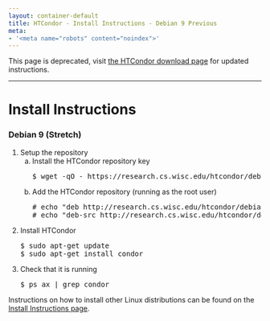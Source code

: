 ```yaml
---
layout: container-default
title: HTCondor - Install Instructions - Debian 9 Previous
meta:
- '<meta name="robots" content="noindex">'
---
```


<span class="text-danger">This page is deprecated, visit <a href="https://htcondor.org/downloads/htcondor">the HTCondor download page</a> for updated instructions.</span>
<hr>


<h1>Install Instructions</h1>


<!-- Page body -->

<h3>Debian 9 (Stretch)</h3>
<ol>
    <li>
        Setup the repository
        <ol type="a">
            <li>
                Install the HTCondor repository key
                <pre>$ wget -qO - https://research.cs.wisc.edu/htcondor/debian/HTCondor-Release.gpg.key | sudo apt-key add -</pre>
            </li>
            <li>
                Add the HTCondor repository (running as the root user)
                <pre># echo "deb http://research.cs.wisc.edu/htcondor/debian/8.6/stretch stretch contrib" >> /etc/apt/sources.list
# echo "deb-src http://research.cs.wisc.edu/htcondor/debian/8.6/stretch stretch contrib" >> /etc/apt/sources.list</pre>
            </li>
        </ol>
    </li>
    <li>
        Install HTCondor
        <pre>$ sudo apt-get update
$ sudo apt-get install condor</pre>
    </li>
    <li>
        Check that it is running
        <pre>$ ps ax | grep condor</pre>
    </li>
</ol>

<p>
    Instructions on how to install other Linux distributions can be found on the <a href="{{ '/instructions' | relative_url }}">Install Instructions page</a>.
</p>